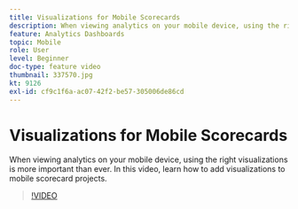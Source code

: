 ```yaml
---
title: Visualizations for Mobile Scorecards
description: When viewing analytics on your mobile device, using the right visualizations is more important than ever. In this video, learn how to add visualizations to mobile scorecard projects.
feature: Analytics Dashboards
topic: Mobile
role: User
level: Beginner
doc-type: feature video
thumbnail: 337570.jpg
kt: 9126
exl-id: cf9c1f6a-ac07-42f2-be57-305006de86cd
---
```

# Visualizations for Mobile Scorecards

When viewing analytics on your mobile device, using the right visualizations is more important than ever. In this video, learn how to add visualizations to mobile scorecard projects.

>[!VIDEO](https://video.tv.adobe.com/v/337570/?quality=12&learn=on)
